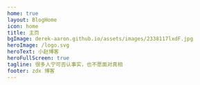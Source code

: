 ```yaml
---
home: true
layout: BlogHome
icon: home
title: 主页
bgImage: derek-aaron.github.io/assets/images/2338117lxdF.jpg
heroImage: /logo.svg
heroText: 小赵博客
heroFullScreen: true
tagline: 很多人宁可否认事实，也不愿面对真相
footer: zdx 博客
---
```

